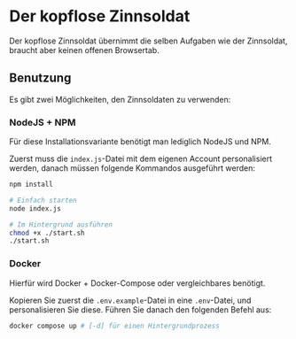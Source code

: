 # Der kopflose Zinnsoldat
Der kopflose Zinnsoldat übernimmt die selben Aufgaben wie der Zinnsoldat, braucht aber keinen offenen Browsertab.

## Benutzung
Es gibt zwei Möglichkeiten, den Zinnsoldaten zu verwenden:

### NodeJS + NPM
Für diese Installationsvariante benötigt man lediglich NodeJS und NPM.

Zuerst muss die `index.js`-Datei mit dem eigenen Account personalisiert werden, danach müssen folgende Kommandos ausgeführt werden:

```sh
npm install

# Einfach starten
node index.js

# Im Hintergrund ausführen
chmod +x ./start.sh
./start.sh
```

### Docker
Hierfür wird Docker + Docker-Compose oder vergleichbares benötigt.

Kopieren Sie zuerst die `.env.example`-Datei in eine `.env`-Datei, und personalisieren Sie diese. Führen Sie danach den folgenden Befehl aus:

```sh
docker compose up # [-d] für einen Hintergrundprozess
```
